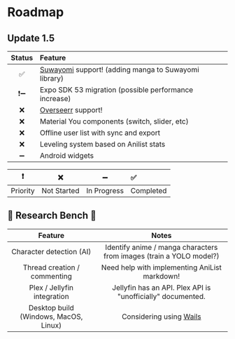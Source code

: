 # Roadmap

## Update 1.5

| Status | Feature                                                                                             |
| :----: | :-------------------------------------------------------------------------------------------------- |
|   ✅    | [Suwayomi](https://github.com/Suwayomi/Suwayomi-Server) support! (adding manga to Suwayomi library) |
|   ❗➖   | Expo SDK 53 migration (possible performance increase)                                               |
|   ❌    | [Overseerr](https://github.com/sct/overseerr) support!                                              |
|   ❌    | Material You components (switch, slider, etc)                                                       |
|   ❌    | Offline user list with sync and export                                                              |
|   ❌    | Leveling system based on Anilist stats                                                              |
|   ➖    | Android widgets                                                                                     |

|    ❗     |      ❌      |      ➖      | ✅         |
| :------: | :---------: | :---------: | :-------- |
| Priority | Not Started | In Progress | Completed |

## 🔬 Research Bench 🧪

|                Feature                |                                Notes                                |
| :-----------------------------------: | :-----------------------------------------------------------------: |
|       Character detection (AI)        | Identify anime / manga characters from images (train a YOLO model?) |
|     Thread creation / commenting      |            Need help with implementing AniList markdown!            |
|      Plex / Jellyfin integration      |     Jellyfin has an API. Plex API is "unofficially" documented.     |
| Desktop build (Windows, MacOS, Linux) |            Considering using [Wails](https://wails.io/)             |